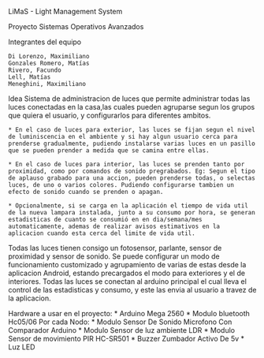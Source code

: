 ﻿LiMaS - Light Management System

Proyecto Sistemas Operativos Avanzados

Integrantes del equipo

    Di Lorenzo, Maximiliano
    Gonzales Romero, Matías
    Rivero, Facundo
    Lell, Matías
    Meneghini, Maximiliano

Idea
    Sistema de administracion de luces que permite administrar todas las luces conectadas en la casa,las cuales pueden agruparse            segun los grupos que quiera el usuario, y configurarlos para diferentes ambitos.

    * En el caso de luces para exterior, las luces se fijan segun el nivel de luminiscencia en el ambiente y si hay algun usuario cerca para prenderse gradualmente, pudiendo instalarse varias luces en un pasillo que se pueden prender a medida que se camina entre ellas.

    * En el caso de luces para interior, las luces se prenden tanto por proximidad, como por comandos de sonido pregrabados. Eg: Segun el tipo de aplauso grabado para una accion, pueden prenderse todas, o selectas luces, de uno o varios colores. Pudiendo configurarse tambien un efecto de sonido cuando se prenden o apagan.

    * Opcionalmente, si se carga en la aplicación el tiempo de vida util de la nueva lampara instalada, junto a su consumo por hora, se generan estadisticas de cuanto se consumió en en dia/semana/mes automaticamente, ademas de realizar avisos estimativos en la aplicacion cuando esta cerca del limite de vida util.

   Todas las luces tienen consigo un fotosensor, parlante, sensor de proximidad y sensor de sonido. Se puede configurar un modo de funcionamiento customizado y agrupamiento de varias de estas desde la aplicacion Android, estando precargados el modo para exteriores y el de interiores. Todas las luces se conectan al arduino principal el cual lleva el control de las estadisticas y consumo, y este las envia al usuario a travez de la aplicacion.
    
Hardware a usar en el proyecto:
	* Arduino Mega 2560
	* Modulo bluetooth Hc05/06
	Por cada Nodo:
		* Modulo Sensor De Sonido Microfono Con Comparador Arduino
		* Modulo Sensor de luz ambiente LDR
		* Modulo Sensor de movimiento PIR HC-SR501
		* Buzzer Zumbador Activo De 5v
		* Luz LED   
